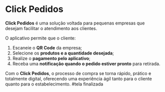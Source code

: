 # Click Pedidos

**Click Pedidos** é uma solução voltada para pequenas empresas que desejam facilitar o atendimento aos clientes.  

O aplicativo permite que o cliente:  
1. Escaneie o **QR Code** da empresa;  
2. Selecione os **produtos e a quantidade desejada**;  
3. Realize o **pagamento pelo aplicativo**;  
4. Receba uma **notificação quando o pedido estiver pronto** para retirada.  

Com o **Click Pedidos**, o processo de compra se torna rápido, prático e totalmente digital, oferecendo uma experiência ágil tanto para o cliente quanto para o estabelecimento.
#tela finalizada

